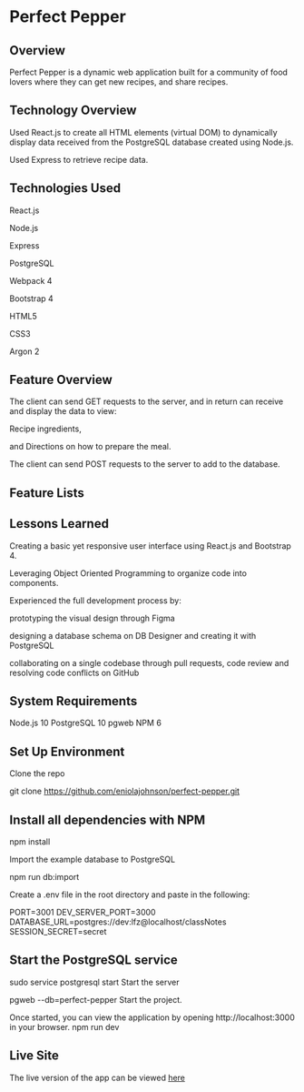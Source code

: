 # Perfect Pepper

## Overview
Perfect Pepper is a dynamic web application built for a community of food lovers where they can get new recipes, and share recipes.

## Technology Overview

Used React.js to create all HTML elements (virtual DOM) to dynamically display data received from the PostgreSQL database created using Node.js.

Used Express to retrieve recipe data.

## Technologies Used

React.js

Node.js

Express

PostgreSQL

Webpack 4

Bootstrap 4

HTML5

CSS3

Argon 2

## Feature Overview
The client can send GET requests to the server, and in return can receive and display the data to view:

Recipe ingredients,

and Directions on how to prepare the meal.

The client can send POST requests to the server to add to the database.


## Feature Lists

## Lessons Learned
Creating a basic yet responsive user interface using React.js and Bootstrap 4.

Leveraging Object Oriented Programming to organize code into components.

Experienced the full development process by:

prototyping the visual design through Figma

designing a database schema on DB Designer and creating it with PostgreSQL

collaborating on a single codebase through pull requests, code review and resolving code conflicts on GitHub

## System Requirements
Node.js 10
PostgreSQL 10
pgweb
NPM 6

## Set Up Environment
Clone the repo

git clone https://github.com/eniolajohnson/perfect-pepper.git

## Install all dependencies with NPM
npm install

Import the example database to PostgreSQL

npm run db:import

Create a .env file in the root directory and paste in the following:

PORT=3001
DEV_SERVER_PORT=3000
DATABASE_URL=postgres://dev:lfz@localhost/classNotes
SESSION_SECRET=secret

## Start the PostgreSQL service

sudo service postgresql start
Start the server

pgweb --db=perfect-pepper
Start the project. 

Once started, you can view the application by opening http://localhost:3000 in your browser.
npm run dev

## Live Site
The live version of the app can be viewed [here](https://perfect-pepper.herokuapp.com)
 
